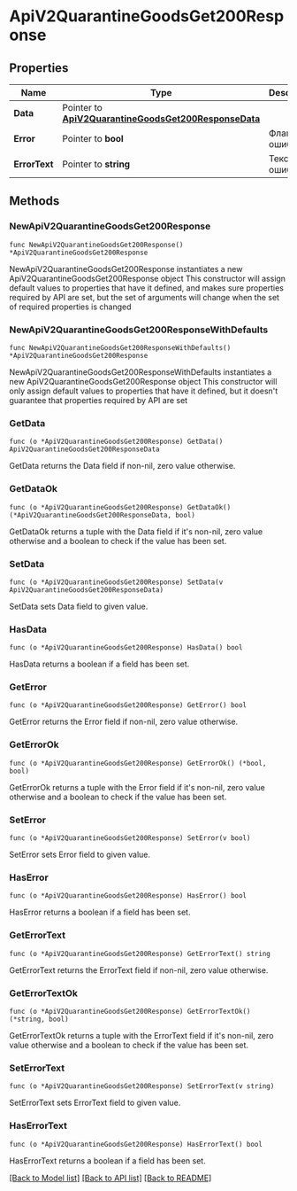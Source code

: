 # ApiV2QuarantineGoodsGet200Response

## Properties

Name | Type | Description | Notes
------------ | ------------- | ------------- | -------------
**Data** | Pointer to [**ApiV2QuarantineGoodsGet200ResponseData**](ApiV2QuarantineGoodsGet200ResponseData.md) |  | [optional] 
**Error** | Pointer to **bool** | Флаг ошибки | [optional] 
**ErrorText** | Pointer to **string** | Текст ошибки | [optional] 

## Methods

### NewApiV2QuarantineGoodsGet200Response

`func NewApiV2QuarantineGoodsGet200Response() *ApiV2QuarantineGoodsGet200Response`

NewApiV2QuarantineGoodsGet200Response instantiates a new ApiV2QuarantineGoodsGet200Response object
This constructor will assign default values to properties that have it defined,
and makes sure properties required by API are set, but the set of arguments
will change when the set of required properties is changed

### NewApiV2QuarantineGoodsGet200ResponseWithDefaults

`func NewApiV2QuarantineGoodsGet200ResponseWithDefaults() *ApiV2QuarantineGoodsGet200Response`

NewApiV2QuarantineGoodsGet200ResponseWithDefaults instantiates a new ApiV2QuarantineGoodsGet200Response object
This constructor will only assign default values to properties that have it defined,
but it doesn't guarantee that properties required by API are set

### GetData

`func (o *ApiV2QuarantineGoodsGet200Response) GetData() ApiV2QuarantineGoodsGet200ResponseData`

GetData returns the Data field if non-nil, zero value otherwise.

### GetDataOk

`func (o *ApiV2QuarantineGoodsGet200Response) GetDataOk() (*ApiV2QuarantineGoodsGet200ResponseData, bool)`

GetDataOk returns a tuple with the Data field if it's non-nil, zero value otherwise
and a boolean to check if the value has been set.

### SetData

`func (o *ApiV2QuarantineGoodsGet200Response) SetData(v ApiV2QuarantineGoodsGet200ResponseData)`

SetData sets Data field to given value.

### HasData

`func (o *ApiV2QuarantineGoodsGet200Response) HasData() bool`

HasData returns a boolean if a field has been set.

### GetError

`func (o *ApiV2QuarantineGoodsGet200Response) GetError() bool`

GetError returns the Error field if non-nil, zero value otherwise.

### GetErrorOk

`func (o *ApiV2QuarantineGoodsGet200Response) GetErrorOk() (*bool, bool)`

GetErrorOk returns a tuple with the Error field if it's non-nil, zero value otherwise
and a boolean to check if the value has been set.

### SetError

`func (o *ApiV2QuarantineGoodsGet200Response) SetError(v bool)`

SetError sets Error field to given value.

### HasError

`func (o *ApiV2QuarantineGoodsGet200Response) HasError() bool`

HasError returns a boolean if a field has been set.

### GetErrorText

`func (o *ApiV2QuarantineGoodsGet200Response) GetErrorText() string`

GetErrorText returns the ErrorText field if non-nil, zero value otherwise.

### GetErrorTextOk

`func (o *ApiV2QuarantineGoodsGet200Response) GetErrorTextOk() (*string, bool)`

GetErrorTextOk returns a tuple with the ErrorText field if it's non-nil, zero value otherwise
and a boolean to check if the value has been set.

### SetErrorText

`func (o *ApiV2QuarantineGoodsGet200Response) SetErrorText(v string)`

SetErrorText sets ErrorText field to given value.

### HasErrorText

`func (o *ApiV2QuarantineGoodsGet200Response) HasErrorText() bool`

HasErrorText returns a boolean if a field has been set.


[[Back to Model list]](../README.md#documentation-for-models) [[Back to API list]](../README.md#documentation-for-api-endpoints) [[Back to README]](../README.md)


